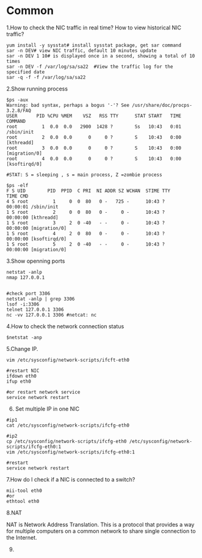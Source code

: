 # Common

1.How to check the NIC traffic in real time? How to view historical NIC traffic?

```text
yum install -y sysstat# install sysstat package, get sar command
sar -n DEV# view NIC traffic, default 10 minutes update
sar -n DEV 1 10# is displayed once in a second, showing a total of 10 times
sar -n DEV -f /var/log/sa/sa22  #View the traffic log for the specified date
sar -q -f -f /var/log/sa/sa22
```

2.Show running process

```text
$ps -aux
Warning: bad syntax, perhaps a bogus '-'? See /usr/share/doc/procps-3.2.8/FAQ
USER       PID %CPU %MEM    VSZ   RSS TTY      STAT START   TIME COMMAND
root         1  0.0  0.0   2900  1428 ?        Ss   10:43   0:01 /sbin/init
root         2  0.0  0.0      0     0 ?        S    10:43   0:00 [kthreadd]
root         3  0.0  0.0      0     0 ?        S    10:43   0:00 [migration/0]
root         4  0.0  0.0      0     0 ?        S    10:43   0:00 [ksoftirqd/0]

#STAT: S = sleeping , s = main process, Z =zombie process

$ps -elf
F S UID        PID  PPID  C PRI  NI ADDR SZ WCHAN  STIME TTY          TIME CMD
4 S root         1     0  0  80   0 -   725 -      10:43 ?        00:00:01 /sbin/init
1 S root         2     0  0  80   0 -     0 -      10:43 ?        00:00:00 [kthreadd]
1 S root         3     2  0 -40   - -     0 -      10:43 ?        00:00:00 [migration/0]
1 S root         4     2  0  80   0 -     0 -      10:43 ?        00:00:00 [ksoftirqd/0]
1 S root         5     2  0 -40   - -     0 -      10:43 ?        00:00:00 [migration/0]

```



3.Show openning ports

```text
netstat -anlp
nmap 127.0.0.1


#check port 3306
netstat -anlp | grep 3306
lsof -i:3306
telnet 127.0.0.1 3306
nc -vv 127.0.0.1 3306 #netcat: nc

```

4.How to check the network connection status

```text
$netstat -anp 
```

5.Change IP.

```text
vim /etc/sysconfig/network-scripts/ifcft-eth0

#restart NIC
ifdown eth0
ifup eth0

#or restart network service
service network restart
```

6. Set multiple IP in one NIC

```text
#ip1
cat /etc/sysconfig/network-scripts/ifcfg-eth0 

#ip2
cp /etc/sysconfig/network-scripts/ifcfg-eth0 /etc/sysconfig/network-scripts/ifcfg-eth0:1
vim /etc/sysconfig/network-scripts/ifcfg-eth0:1

#restart 
service network restart

```

7.How do I check if a NIC is connected to a switch?

```text
mii-tool eth0 
#or
ethtool eth0
```

8.NAT

NAT is Network Address Translation. This is a protocol that provides a way for multiple computers on a common network to share single connection to the Internet.

9.



